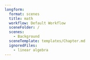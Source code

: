 ```yaml
---
longform:
  format: scenes
  title: math
  workflow: Default Workflow
  sceneFolder: /
  scenes:
    - Background
  sceneTemplate: templates/Chapter.md
  ignoredFiles:
    - linear algebra
---
```

